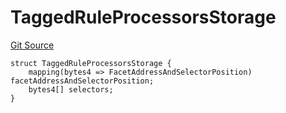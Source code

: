 # TaggedRuleProcessorsStorage
[Git Source](https://github.com/thrackle-io/Tron/blob/afc52571532b132ea1dea91ad1d1f1af07381e8a/src/economic/ruleProcessor/tagged/TaggedRuleProcessorDiamondLib.sol)


```solidity
struct TaggedRuleProcessorsStorage {
    mapping(bytes4 => FacetAddressAndSelectorPosition) facetAddressAndSelectorPosition;
    bytes4[] selectors;
}
```

